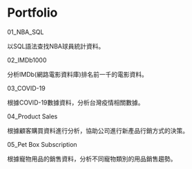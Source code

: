 # Portfolio

01_NBA_SQL

以SQL語法查找NBA球員統計資料。

02_IMDb1000

分析IMDb(網路電影資料庫)排名前一千的電影資料。

03_COVID-19

根據COVID-19數據資料，分析台灣疫情相關數據。

04_Product Sales

根據顧客購買資料進行分析，協助公司進行新產品行銷方式的決策。

05_Pet Box Subscription

根據寵物用品的銷售資料，分析不同寵物類別的用品銷售趨勢。
